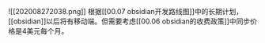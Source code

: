 ![[202008272038.png]]
根据[[00.07 obsidian开发路线图]]中的长期计划，[[obsidian]]以后将有移动端。但需要考虑[[00.06 obsidian的收费政策]]中同步价格是4美元每个月。